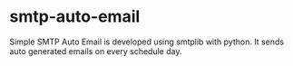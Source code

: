 # smtp-auto-email
Simple SMTP Auto Email is developed using smtplib with python. It sends auto generated emails on every schedule day.

